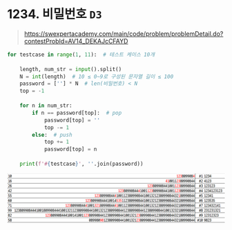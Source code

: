 # 1234. 비밀번호 `D3`

> https://swexpertacademy.com/main/code/problem/problemDetail.do?contestProbId=AV14_DEKAJcCFAYD
>

```python
for testcase in range(1, 11):  # 테스트 케이스 10개

    length, num_str = input().split()
    N = int(length)  # 10 ≤ 0~9로 구성된 문자열 길이 ≤ 100
    password = [''] * N  # len(비밀번호) < N
    top = -1

    for n in num_str:
        if n == password[top]:  # pop
            password[top] = ''
            top -= 1
        else:  # push
            top += 1
            password[top] = n

    print(f'#{testcase}', ''.join(password))
```

![](01234.png)